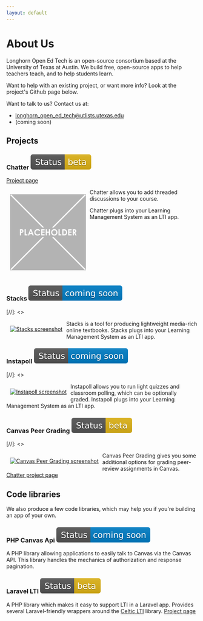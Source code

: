 ```yaml
---
layout: default
---
```


<link rel="stylesheet" href="https://cdnjs.cloudflare.com/ajax/libs/font-awesome/5.15.2/css/all.min.css" integrity="sha512-HK5fgLBL+xu6dm/Ii3z4xhlSUyZgTT9tuc/hSrtw6uzJOvgRr2a9jyxxT1ely+B+xFAmJKVSTbpM/CuL7qxO8w==" crossorigin="anonymous" />
<style>
.product_screenshot {
  width:200px;
  height:200px;
  margin-left:10px;
  margin-right:10px;
}
</style>

# About Us

Longhorn Open Ed Tech is an open-source consortium based at the University of Texas at Austin.  We build free, open-source apps to help teachers teach, and to help students learn.

Want to help with an existing project, or want more info?  Look at the project's Github page below.

Want to talk to us?  Contact us at:
* <i class="fas fa-envelope-square fa-2x"></i> [longhorn_open_ed_tech@utlists.utexas.edu](mailto:longhorn_open_ed_tech@utlists.utexas.edu)
* <i class="fab fa-twitter-square fa-2x"></i> (coming soon)

## Projects

### Chatter ![beta](/images/status_beta.svg)
<i class="fab fa-github"></i> <a href="https://github.com/longhornopen/chatter">Project page</a>
<p style="float:left;"><a href="/images/screenshot_chatter.png"><img src="/images/screenshot_chatter.png" class="product_screenshot" alt="Chatter screenshot"></a></p>
Chatter allows you to add threaded discussions to your course.

Chatter plugs into your Learning Management System as an LTI app.
<br clear="all">

### Stacks ![coming soon](/images/status_coming_soon.svg)
[//]: <> <p style="float:left;"><a href="/images/screenshot_stacks.png"><img src="/images/screenshot_stacks.png" class="product_screenshot" alt="Stacks screenshot"></a></p>
Stacks is a tool for producing lightweight media-rich online textbooks.  Stacks plugs into your Learning Management System as an LTI app.
<br clear="all">

### Instapoll ![coming soon](/images/status_coming_soon.svg)
[//]: <> <p style="float:left;"><a href="/images/screenshot_instapoll.png"><img src="/images/screenshot_instapoll.png" class="product_screenshot" alt="Instapoll screenshot"></a></p>
Instapoll allows you to run light quizzes and classroom polling, which can be optionally graded.  Instapoll plugs into your Learning Management System as an LTI app.
<br clear="all">

### Canvas Peer Grading ![beta](/images/status_beta.svg)
[//]: <> <p style="float:left;"><a href="/images/screenshot_peergrading.png"><img src="/images/screenshot_peergrading.png" class="product_screenshot" alt="Canvas Peer Grading screenshot"></a></p>
Canvas Peer Grading gives you some additional options for grading peer-review assignments in Canvas.
<br clear="all">
<i class="fab fa-github"></i> <a href="https://github.com/longhornopen/chatter">Chatter project page</a>

## Code libraries

We also produce a few code libraries, which may help you if you're building an app of your own.

### PHP Canvas Api ![coming soon](/images/status_coming_soon.svg)
A PHP library allowing applications to easily talk to Canvas via the Canvas API.  This library handles the mechanics of authorization and response pagination.

### Laravel LTI ![beta](/images/status_beta.svg)

A PHP library which makes it easy to support LTI in a Laravel app.  Provides several Laravel-friendly wrappers around the [Celtic LTI](https://github.com/celtic-project/LTI-PHP) library.
<i class="fab fa-github"></i> <a href="https://github.com/longhornopen/laravel-celtic-lti">Project page</a>




